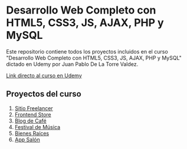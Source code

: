 # **Desarrollo Web Completo con HTML5, CSS3, JS, AJAX, PHP y MySQL**

Este repositorio contiene todos los proyectos incluidos en el curso "Desarrollo Web Completo con HTML5, CSS3, JS, AJAX, PHP y MySQL" dictado en Udemy por Juan Pablo De La Torre Valdez.

<a href="https://www.udemy.com/course/desarrollo-web-completo-con-html5-css3-js-php-y-mysql/">Link directo al curso en Udemy</a>

## **Proyectos del curso**
<ol>
    <li><a href="https://ddg-freelancer.netlify.app/">Sitio Freelancer</a></li>
    <li><a href="https://ddg-frontendstore.netlify.app/">Frontend Store</a></li>
    <li><a href="https://ddg-blogdecafe.netlify.app/">Blog de Café</a></li>
    <li><a href="https://ddg-festivalmusica.netlify.app/">Festival de Música</a></li>
    <li><a href="https://ddg-bienesraices.netlify.app/">Bienes Raíces</a></li>
    <li><a href="https://ddg-appsalon.herokuapp.com/">App Salón</a></li>
</ol>